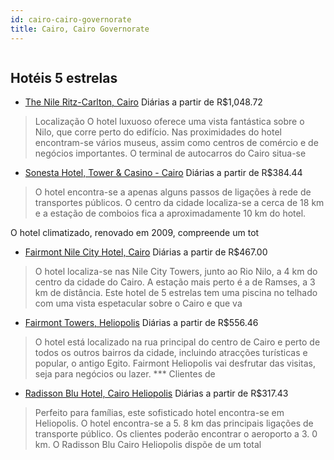 ```yaml
---
id: cairo-cairo-governorate
title: Cairo, Cairo Governorate
---
```


<center><img src="http://tourico.leonardocontentcloud.com/imageRepo/2/0/68/30/150/Club_Lounge_S.jpg" alt="" /></center>


## Hotéis 5 estrelas

-    [The Nile Ritz-Carlton, Cairo](https://www.hurb.com/hoteis/cairo/the-nile-ritz-carlton-cairo-JNP-JP015685?cmp=18055) Diárias a partir de R$1,048.72
   > Localização
O hotel luxuoso oferece uma vista fantástica sobre o Nilo, que corre perto do edifício. Nas proximidades do hotel encontram-se vários museus, assim como centros de comércio e de negócios importantes. O terminal de autocarros do Cairo situa-se 
-    [Sonesta Hotel, Tower & Casino - Cairo](https://www.hurb.com/hoteis/cairo/sonesta-hotel-tower-casino-cairo-JNP-JP133049?cmp=18055) Diárias a partir de R$384.44
   > O hotel encontra-se a apenas alguns passos de ligações à rede de transportes públicos. O centro da cidade localiza-se a cerca de 18 km e a estação de comboios fica a aproximadamente 10 km do hotel.

O hotel climatizado, renovado em 2009, compreende um tot
-    [Fairmont Nile City Hotel, Cairo](https://www.hurb.com/hoteis/cairo/fairmont-nile-city-hotel-cairo-JNP-JP170154?cmp=18055) Diárias a partir de R$467.00
   > O hotel localiza-se nas Nile City Towers, junto ao Rio Nilo, a 4 km do centro da cidade do Cairo. A estação mais perto é a de Ramses, a 3 km de distância. Este hotel de 5 estrelas tem uma piscina no telhado com uma vista espetacular sobre o Cairo e que va
-    [Fairmont Towers, Heliopolis](https://www.hurb.com/hoteis/cairo/fairmont-towers-heliopolis-JNP-JP156641?cmp=18055) Diárias a partir de R$556.46
   > O hotel está localizado na rua principal do centro de Cairo e perto de todos os outros bairros da cidade, incluindo atracções turísticas e popular, o antigo Egito. Fairmont Heliopolis vai desfrutar das visitas, seja para negócios ou lazer. *** Clientes de
-    [Radisson Blu Hotel, Cairo Heliopolis](https://www.hurb.com/hoteis/cairo/radisson-blu-hotel-cairo-heliopolis-JNP-JP848578?cmp=18055) Diárias a partir de R$317.43
   > Perfeito para famílias, este sofisticado hotel encontra-se em Heliopolis. O hotel encontra-se a 5. 8 km das principais ligações de transporte público. Os clientes poderão encontrar o aeroporto a 3. 0 km. O Radisson Blu Cairo Heliopolis dispõe de um total 
